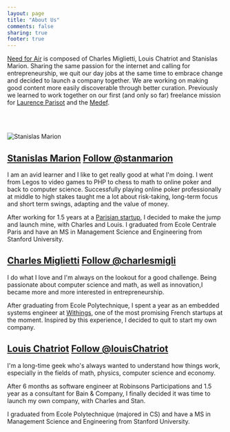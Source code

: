 ```yaml
---
layout: page
title: "About Us"
comments: false
sharing: true
footer: true
---
```


[Need for Air](https://twitter.com/#!/NeedForAir) is composed of Charles Miglietti, Louis Chatriot and Stanislas Marion. 
Sharing the same passion for the internet and calling for entrepreneurship, we quit our day jobs at the same time 
to embrace change and decided to launch a company together. We are working on making 
good content more easily discoverable through better curation.
Previously we learned to work together on our first (and only so far) freelance mission for
[Laurence Parisot](https://twitter.com/#!/laurenceparisot) and the [Medef](http://www.medef.com/medef-corporate.html). 

<br><br>

![Stanislas Marion](http://www.gravatar.com/avatar/087d06c94e96171dc78fe6121e0fb5ba.png "Stanislas Marion")
## [Stanislas Marion](https://twitter.com/#!/stanmarion) <a href="https://twitter.com/stanmarion" class="twitter-follow-button" data-show-count="false">Follow @stanmarion</a>
<script>!function(d,s,id){var js,fjs=d.getElementsByTagName(s)[0];if(!d.getElementById(id)){js=d.createElement(s);js.id=id;js.src="//platform.twitter.com/widgets.js";fjs.parentNode.insertBefore(js,fjs);}}(document,"script","twitter-wjs");</script>

I am an avid learner and I like to get really good at what I'm doing. 
I went from Legos to video games to PHP to chess to math to online poker and back to computer science.
Successfully playing online poker professionally at middle to high stakes taught me a
lot about risk-taking, long-term focus and short term swings, adapting
and the value of money.

After working for 1.5 years at a [Parisian startup](http://yseop.com), I decided to make the jump and launch mine, with Charles and Louis.
I graduated from Ecole Centrale Paris and have an MS in Management Science and Engineering from Stanford University.


## [Charles Miglietti](https://twitter.com/#!/charlesmigli) <a href="https://twitter.com/charlesmigli" class="twitter-follow-button" data-show-count="false">Follow @charlesmigli</a>
<script>!function(d,s,id){var js,fjs=d.getElementsByTagName(s)[0];if(!d.getElementById(id)){js=d.createElement(s);js.id=id;js.src="//platform.twitter.com/widgets.js";fjs.parentNode.insertBefore(js,fjs);}}(document,"script","twitter-wjs");</script>

I do what I love and I'm always on the lookout for a good challenge. Being passionate about computer science and math,
as well as innovation,I became more and more interested in entrepreneurship.

After graduating from Ecole Polytechnique, I spent a year as an embedded systems engineer at [Withings](http://withings.com), 
one of the most promising French startups at the moment. Inspired by this experience, I decided to quit to start my own company.


## [Louis Chatriot](https://twitter.com/#!/louisChatriot) <a href="https://twitter.com/louisChatriot" class="twitter-follow-button" data-show-count="false">Follow @louisChatriot</a>
<script>!function(d,s,id){var js,fjs=d.getElementsByTagName(s)[0];if(!d.getElementById(id)){js=d.createElement(s);js.id=id;js.src="//platform.twitter.com/widgets.js";fjs.parentNode.insertBefore(js,fjs);}}(document,"script","twitter-wjs");</script>

I'm a long-time geek who's always wanted to understand how things work, especially in the fields of math, physics, computer science and economy.

After 6 months as software engineer at Robinsons Participations and 1.5 year as a consultant for Bain & Company, I finally decided it was time to launch my own company, with Charles and Stan.

I graduated from Ecole Polytechnique (majored in CS) and have a MS in Management Science and Engineering from Stanford University.
